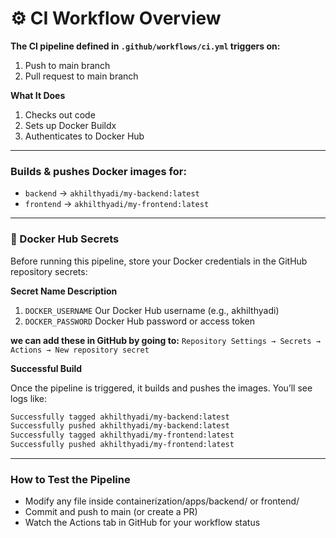 # ⚙️ CI Workflow Overview

**The CI pipeline defined in `.github/workflows/ci.yml` triggers on:**
1. Push to main branch
2. Pull request to main branch

**What It Does**
1. Checks out code
2. Sets up Docker Buildx
3. Authenticates to Docker Hub

---

### Builds & pushes Docker images for:

- `backend` → `akhilthyadi/my-backend:latest`
- `frontend` → `akhilthyadi/my-frontend:latest`

---

### 🔐 Docker Hub Secrets
Before running this pipeline, store your Docker credentials in the GitHub repository secrets:

**Secret Name	Description**
1. `DOCKER_USERNAME`	Our Docker Hub username (e.g., akhilthyadi)
2. `DOCKER_PASSWORD`	Docker Hub password or access token

**we can add these in GitHub by going to:**
`Repository Settings → Secrets → Actions → New repository secret`

**Successful Build**

Once the pipeline is triggered, it builds and pushes the images. You’ll see logs like:

```bash
Successfully tagged akhilthyadi/my-backend:latest
Successfully pushed akhilthyadi/my-backend:latest
Successfully tagged akhilthyadi/my-frontend:latest
Successfully pushed akhilthyadi/my-frontend:latest
```

---

### How to Test the Pipeline
- Modify any file inside containerization/apps/backend/ or frontend/
- Commit and push to main (or create a PR)
- Watch the Actions tab in GitHub for your workflow status

